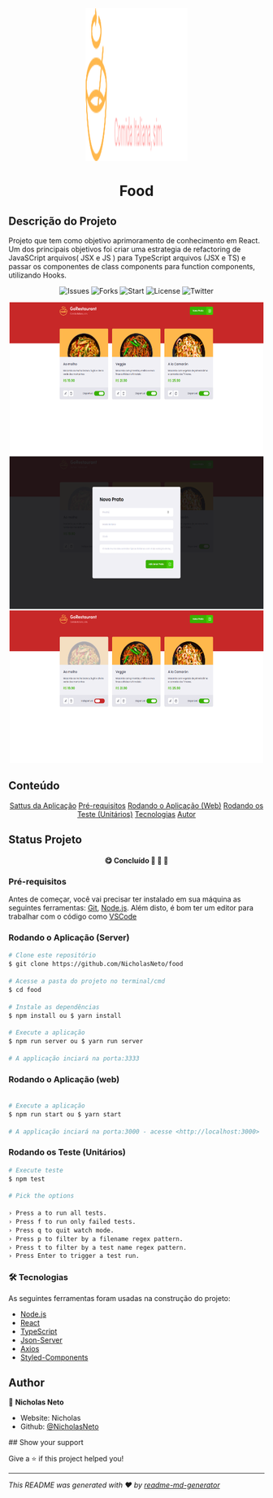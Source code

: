 <div align='center'>
  <img alt="Banner" width="200" height="300" src="/src/assets/logo.svg" />
</div>


<h1 align="center"> Food </h1>

## Descrição do Projeto
<p>
  Projeto que tem como objetivo aprimoramento de conhecimento em React. Um dos principais objetivos foi criar uma estrategia de refactoring
  de JavaSCript arquivos( JSX e JS ) para TypeScript arquivos (JSX e TS) e passar os componentes de class components para function components,
  utilizando Hooks.
</p>

<p align="center">
  <img alt='Issues' src='https://img.shields.io/github/issues/NicholasNeto/food' />
  <img alt='Forks' src='https://img.shields.io/github/forks/NicholasNeto/food' />
  <img alt='Start' src='https://img.shields.io/github/stars/NicholasNeto/food' />
  <img alt='License' src='https://img.shields.io/github/license/NicholasNeto/food' />
  <img alt='Twitter' src='https://img.shields.io/twitter/url?url=https%3A%2F%2Fgithub.com%2FNicholasNeto%2Ffood' />
</p>

<div display=flex align="center">
  <img alt="site food" width="500" height="300" src="/src/assets/food.png" />
  <img alt="site food" width="500" height="300" src="/src/assets/newFood.png" />
  <img alt="site food" width="500" height="300" src="/src/assets/inativFood.png" />
</div>

<section id='content' >

  ## Conteúdo
  <p align="center">
      <a href="#projectStatus">Sattus da Aplicação</a>
      <a href="#requirements">Pré-requisitos</a>
      <a href="#runningApp">Rodando o Aplicação (Web)</a>
      <a href="#runningTest">Rodando os Teste (Unitários)</a>
      <a href="#technology">Tecnologias</a>
      <a href="#author">Autor</a>
  </p>
</section>

<section id='projectStatus' >

  ## Status Projeto
  <h4 align="center"> 
    😋 Concluído  🍔 🌮 🍱 
  </h4>

</section>



<section id='requirements'>

### Pré-requisitos

Antes de começar, você vai precisar ter instalado em sua máquina as seguintes ferramentas:
[Git](https://git-scm.com), [Node.js](https://nodejs.org/en/). 
Além disto, é bom ter um editor para trabalhar com o código como [VSCode](https://code.visualstudio.com/)

</section>


<section id='runningApp'>

  ### Rodando o Aplicação (Server)

  ```bash
  # Clone este repositório
  $ git clone https://github.com/NicholasNeto/food

  # Acesse a pasta do projeto no terminal/cmd
  $ cd food   

  # Instale as dependências
  $ npm install ou $ yarn install

  # Execute a aplicação
  $ npm run server ou $ yarn run server

  # A applicação inciará na porta:3333 

  ```

</section


<section id='runningApp'>

  ### Rodando o Aplicação (web)

  ```bash
 
  # Execute a aplicação
  $ npm run start ou $ yarn start

  # A applicação inciará na porta:3000 - acesse <http://localhost:3000>

  ```

</section>

<section id='runningTest'>

  ### Rodando os Teste (Unitários)

  ```bash
  # Execute teste
  $ npm test

  # Pick the options

  › Press a to run all tests.
  › Press f to run only failed tests.
  › Press q to quit watch mode.
  › Press p to filter by a filename regex pattern.
  › Press t to filter by a test name regex pattern.
  › Press Enter to trigger a test run.

  ```
</section>


<section id='technology'>

### 🛠 Tecnologias

As seguintes ferramentas foram usadas na construção do projeto:

- [Node.js](https://nodejs.org/en/)
- [React](https://pt-br.reactjs.org/)
- [TypeScript](https://www.typescriptlang.org/)
- [Json-Server](https://github.com/typicode/json-server)
- [Axios](https://axios-http.com/)
- [Styled-Components](https://styled-components.com/)
</section>

<section id='author'>

## Author

👤 **Nicholas Neto**

* Website: Nicholas
* Github: [@NicholasNeto](https://github.com/NicholasNeto)

</section>
## Show your support

Give a ⭐️ if this project helped you!

***
_This README was generated with ❤️ by [readme-md-generator](https://github.com/kefranabg/readme-md-generator)_
